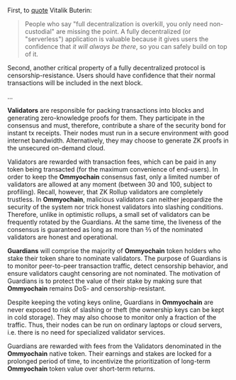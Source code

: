 First, to [quote](https://twitter.com/VitalikButerin/status/1247607628668309507) Vitalik Buterin:

> People who say "full decentralization is overkill, you only need non-custodial" are missing the point. A fully decentralized (or "serverless") application is valuable because it gives users the confidence that *it will always be there*, so you can safely build on top of it.

Second, another critical property of a fully decentralized protocol is censorship-resistance. Users should have confidence that their normal transactions will be included in the next block.

...

**Validators** are responsible for packing transactions into blocks and generating zero-knowledge proofs for them. They participate in the consensus and must, therefore, contribute a share of the security bond for instant tx receipts. Their nodes must run in a secure environment with good internet bandwidth. Alternatively, they may choose to generate ZK proofs in the unsecured on-demand cloud.

Validators are rewarded with transaction fees, which can be paid in any token being transacted (for the maximum convenience of end-users).
In order to keep the **Ommyochain** consensus fast, only a limited number of validators are allowed at any moment (between 30 and 100, subject to profiling). Recall, however, that ZK Rollup validators are completely trustless. In **Ommyochain**, malicious validators can neither jeopardize the security of the system nor trick honest validators into slashing conditions. Therefore, unlike in optimistic rollups, a small set of validators can be frequently rotated by the Guardians. At the same time, the liveness of the consensus is guaranteed as long as more than ⅔ of the nominated validators are honest and operational.

**Guardians** will comprise the majority of **Ommyochain** token holders who stake their token share to nominate validators. The purpose of Guardians is to monitor peer-to-peer transaction traffic, detect censorship behavior, and ensure validators caught censoring are not nominated. The motivation of Guardians is to protect the value of their stake by making sure that **Ommyochain** remains DoS- and censorship-resistant.

Despite keeping the voting keys online, Guardians in **Ommyochain** are never exposed to risk of slashing or theft (the ownership keys can be kept in cold storage). They may also choose to monitor only a fraction of the traffic. Thus, their nodes can be run on ordinary laptops or cloud servers, i.e. there is no need for specialized validator services.

Guardians are rewarded with fees from the Validators denominated in the **Ommyochain** native token. Their earnings and stakes are locked for a prolonged period of time, to incentivize the prioritization of long-term **Ommyochain** token value over short-term returns.
